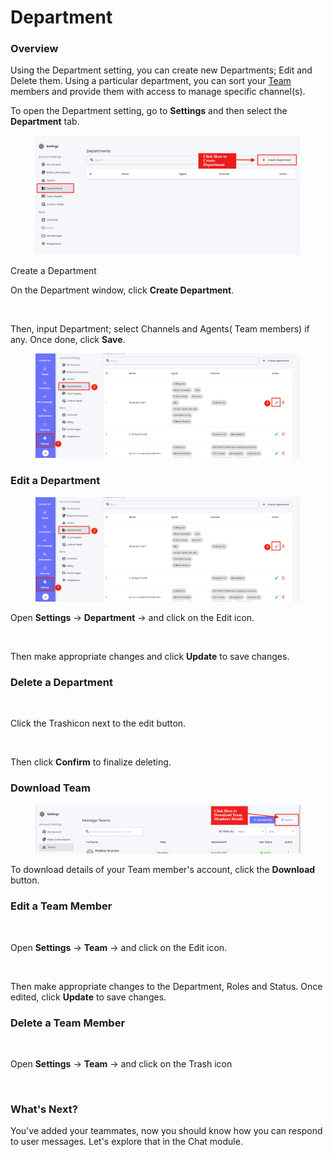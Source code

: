 # Department

### Overview

Using the Department setting, you can create new Departments; Edit and Delete them. Using a particular department, you can sort your [Team](https://github.com/rampwin/rampwin-gitbook-docs/blob/main/broken-reference/README.md) members and provide them with access to manage specific channel(s).

To open the Department setting, go to **Settings** and then select the **Department** tab.

<figure><img src=".gitbook/assets/screenshot-nimbusweb.me-2024.05.16-18_11_45.png" alt=""><figcaption></figcaption></figure>

Create a Department

On the Department window, click **Create Department**.

<figure><img src="https://files.gitbook.com/v0/b/gitbook-x-prod.appspot.com/o/spaces%2FhElFPtMZjXYjDDMBT5q2%2Fuploads%2F1AovmsLtjf0DvsxTqbnH%2FCreate%20Department%20Modal.png?alt=media&#x26;token=45591e4d-b4f2-4be7-8a5b-1ba5cb37c6f5" alt=""><figcaption></figcaption></figure>

Then, input Department; select Channels and Agents( Team members) if any. Once done, click **Save**.

<figure><img src=".gitbook/assets/screenshot-nimbusweb.me-2024.05.17-10_40_30.png" alt=""><figcaption></figcaption></figure>

### Edit a Department

<figure><img src=".gitbook/assets/screenshot-nimbusweb.me-2024.05.17-10_40_30 (1).png" alt=""><figcaption></figcaption></figure>

Open **Settings** → **Department** → and click on the Edit <img src="https://files.gitbook.com/v0/b/gitbook-x-prod.appspot.com/o/spaces%2FhElFPtMZjXYjDDMBT5q2%2Fuploads%2FtM0TpJ2uFQAN4Ck2pMsa%2FEdit%20Button%20Blue.png?alt=media&#x26;token=e5fd4863-2e0e-4e4c-9854-bca693646d06" alt="" data-size="line">icon.

<figure><img src="https://files.gitbook.com/v0/b/gitbook-x-prod.appspot.com/o/spaces%2FhElFPtMZjXYjDDMBT5q2%2Fuploads%2FeKIfWnaHFJ6UNV7xfks5%2FUpdate%20a%20Department.png?alt=media&#x26;token=95ec3eba-759e-489f-8cf9-5fa3a76050a7" alt=""><figcaption></figcaption></figure>

Then make appropriate changes and click **Update** to save changes.

### Delete a Department

<figure><img src="https://files.gitbook.com/v0/b/gitbook-x-prod.appspot.com/o/spaces%2FhElFPtMZjXYjDDMBT5q2%2Fuploads%2Fs2EXrtJAkx4nkNkLcBfq%2FDelete%20a%20Department.png?alt=media&#x26;token=b27ced84-5f91-4daf-b7a6-c644c24653ae" alt=""><figcaption></figcaption></figure>

Click the Trash<img src="https://files.gitbook.com/v0/b/gitbook-x-prod.appspot.com/o/spaces%2FhElFPtMZjXYjDDMBT5q2%2Fuploads%2F3Of4IVOBkTD6Yfey20F7%2FDelete%20Button.png?alt=media&#x26;token=82c696d8-8f39-4ebd-82c3-f74f28e61d38" alt="" data-size="line">icon next to the edit button.

<figure><img src="https://files.gitbook.com/v0/b/gitbook-x-prod.appspot.com/o/spaces%2FhElFPtMZjXYjDDMBT5q2%2Fuploads%2FajY4DiZkEHrKhxqujLBR%2FConfirm%20Department%20Delete.png?alt=media&#x26;token=f21d054a-3a02-4507-954c-e4921f1d10ca" alt=""><figcaption></figcaption></figure>

Then click **Confirm** to finalize deleting.

### Download Team

<figure><img src=".gitbook/assets/screenshot-nimbusweb.me-2024.05.17-10_45_20.png" alt=""><figcaption></figcaption></figure>

To download details of your Team member's account, click the **Download** button.

### Edit a Team Member

<figure><img src="https://files.gitbook.com/v0/b/gitbook-x-prod.appspot.com/o/spaces%2FhElFPtMZjXYjDDMBT5q2%2Fuploads%2FGyoxJzywbFsvo37fnDbF%2FEdit%20a%20Team%20Member.png?alt=media&#x26;token=25d83de1-6374-4fa6-8d81-dc46ac61f695" alt=""><figcaption></figcaption></figure>

Open **Settings** → **Team** → and click on the Edit <img src="https://files.gitbook.com/v0/b/gitbook-x-prod.appspot.com/o/spaces%2FhElFPtMZjXYjDDMBT5q2%2Fuploads%2FtM0TpJ2uFQAN4Ck2pMsa%2FEdit%20Button%20Blue.png?alt=media&#x26;token=e5fd4863-2e0e-4e4c-9854-bca693646d06" alt="" data-size="line">icon.

<figure><img src="https://files.gitbook.com/v0/b/gitbook-x-prod.appspot.com/o/spaces%2FhElFPtMZjXYjDDMBT5q2%2Fuploads%2Fl16eMiZ7ACS6oz4Y6I3d%2FUpdate%20a%20User.png?alt=media&#x26;token=e39afdf4-cfcd-4e02-8b13-b04d6362c215" alt=""><figcaption></figcaption></figure>

Then make appropriate changes to the Department, Roles and Status. Once edited, click **Update** to save changes.

### Delete a Team Member

<figure><img src="https://files.gitbook.com/v0/b/gitbook-x-prod.appspot.com/o/spaces%2FhElFPtMZjXYjDDMBT5q2%2Fuploads%2FzDA8zTXiVsI7HugWoWZW%2FDelete%20a%20Team%20Member.png?alt=media&#x26;token=61772d2d-b6ec-4b29-a743-1ad29bd898f7" alt=""><figcaption></figcaption></figure>

Open **Settings** → **Team** → and click on the Trash icon<img src="https://files.gitbook.com/v0/b/gitbook-x-prod.appspot.com/o/spaces%2FhElFPtMZjXYjDDMBT5q2%2Fuploads%2F3Of4IVOBkTD6Yfey20F7%2FDelete%20Button.png?alt=media&#x26;token=82c696d8-8f39-4ebd-82c3-f74f28e61d38" alt="" data-size="line">

<figure><img src="https://files.gitbook.com/v0/b/gitbook-x-prod.appspot.com/o/spaces%2FhElFPtMZjXYjDDMBT5q2%2Fuploads%2FjSMHfAt2F4ii0t2Ld2L3%2FConfirm%20Team%20Member%20Delete.png?alt=media&#x26;token=bc38270b-64f4-4a8f-a945-238f9a75fa21" alt=""><figcaption></figcaption></figure>

### What's Next?

You've added your teammates, now you should know how you can respond to user messages. Let's explore that in the Chat module.
